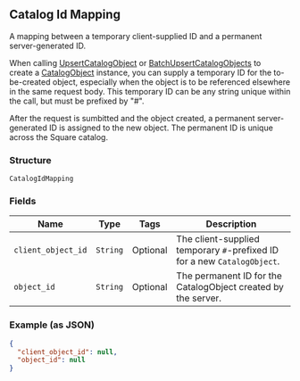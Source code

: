 ## Catalog Id Mapping

A mapping between a temporary client-supplied ID and a permanent server-generated ID. 

When calling [UpsertCatalogObject](#endpoint-Catalog-UpsertCatalogObject) or 
[BatchUpsertCatalogObjects](#endpoint-Catalog-BatchUpsertCatalogObjects) to  
create a [CatalogObject](#type-CatalogObject) instance, you can supply 
a temporary ID for the to-be-created object, especially when the object is to be referenced 
elsewhere in the same request body. This temporary ID can be any string unique within 
the call, but must be prefixed by "#". 

After the request is sumbitted and the object created, a permanent server-generated ID is assigned 
to the new object. The permanent ID is unique across the Square catalog.

### Structure

`CatalogIdMapping`

### Fields

| Name | Type | Tags | Description |
|  --- | --- | --- | --- |
| `client_object_id` | `String` | Optional | The client-supplied temporary `#`-prefixed ID for a new `CatalogObject`. |
| `object_id` | `String` | Optional | The permanent ID for the CatalogObject created by the server. |

### Example (as JSON)

```json
{
  "client_object_id": null,
  "object_id": null
}
```

